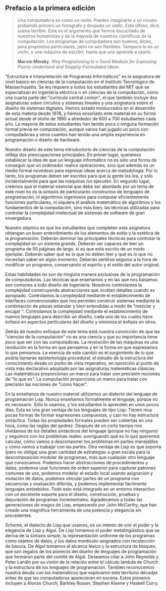 ## Prefacio a la primera edición

>Una computadora es como un violín. Puedes imaginarte a un novato probando primero un fonógrafo y después un violín. Este último, dice, suena terrible. Este es el argumento que hemos escuchado de nuestros humanistas y de la mayoría de nuestros científicos de la computación. Los programas de computadora son buenos, dicen, para propósitos particulares, pero no son flexibles. Tampoco lo es un violín, o una máquina de escribir, hasta que uno aprende a usarlo.
>
>**Marvin Minsky**, *Why Programming Is a Good Medium for Expresing Poorly-Undertood and Sloppily-Formulated Ideas*.

"Estructura e Interpretación de Programas Informáticos" es la asignatura de nivel básico en ciencias de la computación en el Instituto Tecnológico de Massachusetts. Se les requiere a todos los estudiantes del MIT que se especializan en ingeniería eléctrica o en ciencias de la computación, como una cuarta parte del "currículo central común", el que también incluye dos asignaturas sobre circuitos y sistemas lineales y una asignatura sobre el diseño de sistemas digitales. Hemos estado involucrados en el desarrollo de esta materia desde 1978, y hemos enseñado este material en su forma actual desde el otoño de 1980 a alrededor de 600 a 700 estudiantes cada año. La mayoría de estos estudiantes han tenido poca o ninguna formación formal previa en computación, aunque varios han jugado un poco con computadoras y otros cuantos han tenido una amplia experiencia en programación o diseño de hardware.

Nuestro diseño de este tema introductorio de ciencias de la computación refleja dos preocupaciones principales. En primer lugar, queremos establecer la idea de que un lenguaje informático no es sólo una forma de conseguir que un ordenador realice operaciones, sino que además es un medio formal novedoso para expresar ideas acerca de metodología. Por lo tanto, los programas deben ser escritos para que la gente los lea, y sólo incidentalmente para que las máquinas los ejecuten. En segundo lugar, creemos que el material esencial que debe ser abordado por un tema de este nivel no es la sintaxis de particulares constructos de lenguajes de programación, ni algoritmos ingeniosos para computar eficientemente funciones particulares, ni siquiera el análisis matemático de algorítmos y los fundamentos de la computación, sino más bien, las técnicas utilizadas para controlar la complejidad intelectual de sistemas de software de gran envergadura.

Nuestro objetivo es que los estudiantes que completen esta asignatura obtengan un buen entendimiento de los elementos de estilo y la estética de la programación. Deberán dominar las principales técnicas para controlar la complejidad en un sistema grande. Deberán ser capaces de leer un programa de 50 páginas de largo, si es que está escrito de un modo ejemplar. Deberán saber qué es lo que no deben leer y qué es lo que no necesitan saber en algún momento. Deberán sentirse seguros a la hora de modificar un programa, conservando el espíritu y el estilo del autor original.

Estas habilidades no son de ninguna manera exclusivas de la programación de computadoras. Las técnicas que enseñamos y en las que nos basamos son comunes a todo diseño de ingeniería. Nosotros controlamos la complejidad construyendo abstracciones que ocultan detalles cuando es apropiado. Controlamos la complejidad mediante el establecimiento de interfaces convencionales que nos permiten construir sistemas mediante la combinación de piezas estándar y bien entendidas a modo de "mezclar y encajar ". Controlamos la complejidad mediante el establecimiento de nuevos lenguajes para describir un diseño, cada uno de los cuales hace énfasis en aspectos particulares del diseño y minimiza el énfasis en otros.

Detrás de nuestro enfoque de este tema está nuestra convicción de que las "ciencias de la computación" no es una ciencia y que su importancia tiene poco que ver con las computadoras. La revolución de las máquinas es una revolución en la forma en que pensamos y en la forma en que expresamos lo que pensamos. La esencia de este cambio es el surgimiento de lo que podría llamarse epistemología procedural: el estudio de la estructura del conocimiento desde un punto de vista imperativo, en oposición al punto de vista más declarativo adoptado por las asignaturas matemáticas clásicas. Las matemáticas proporcionan un marco para tratar con precisión nociones de "lo que es". La computación proporciona un marco para tratar con precisión las nociones de "cómo hacer".

En la enseñanza de nuestro material utilizamos un dialecto del lenguaje de programación Lisp. Nunca enseñamos formalmente el lenguaje, porque no es necesario. Sólo lo usamos, y los estudiantes lo aprenden en unos pocos días. Esta es una gran ventaja de los lenguajes de tipo Lisp: Tienen muy pocas formas de formar expresiones compuestas, y casi no hay estructura sintáctica. Todas las propiedades formales pueden ser cubiertas en una hora, como las reglas del ajedrez. Después de un corto tiempo nos olvidamos de los detalles sintácticos del lenguaje (porque no hay ninguno) y seguimos con los problemas reales: averiguando qué es lo que queremos calcular, cómo vamos a descomponer los problemas en partes manejables y cómo vamos a trabajar con las partes. Otra ventaja de Lisp es que soporta (pero no obliga) una gran cantidad de estrategias a gran escala para la descomposición modular de programas, más que cualquier otro lenguaje que conozcamos. Podemos hacer abstracciones de procedimientos y datos, podemos usar funciones de orden superior para capturar patrones comunes de uso, podemos modelar el estado local usando asignación y mutación de datos, podemos vincular partes de un programa con secuencias y evaluación diferida, y podemos implementar fácilmente lenguajes embebidos. Todo esto está integrado en un entorno interactivo con un excelente soporte para el diseño, construcción, pruebas y depuración de programas incrementales. Agradecemos a todas las generaciones de magos de Lisp, empezando por John McCarthy, que han creado una magnífica herramienta de una potencia y elegancia sin precedentes.

Scheme, el dialecto de Lisp que usamos, es un intento de unir el poder y la elegancia de Lisp y Algol. De Lisp tomamos el poder metalingüístico que se deriva de la sintaxis simple, la representación uniforme de los programas como objetos de datos, y los datos montículo-asignados con recolección de basura. De Algol tomamos el alcance léxico y la estructura de bloques, que son regalos de los pioneros del diseño de lenguajes de programación que formaron parte del comité de Algol. Deseamos citar a John Reynolds y Peter Landin por su visión de la relación entre el cálculo lambda de Church y la estructura de los lenguajes de programación. También reconocemos nuestra deuda con los matemáticos que exploraron este territorio décadas antes de que las computadoras aparecieran en escena. Estos pioneros incluyen a Alonzo Church, Barkley Rosser, Stephen Kleene y Haskell Curry.
